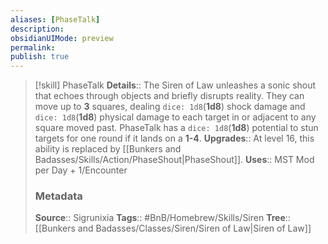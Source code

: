 ```yaml
---
aliases: [PhaseTalk]
description: 
obsidianUIMode: preview
permalink: 
publish: true
---
```


> [!skill] PhaseTalk
> **Details**:: The Siren of Law unleashes a sonic shout that echoes through objects and briefly disrupts reality. They can move up to **3** squares, dealing `dice: 1d8`(**1d8**) shock damage and `dice: 1d8`(**1d8**) physical damage to each target in or adjacent to any square moved past. PhaseTalk has a `dice: 1d8`(**1d8**) potential to stun targets for one round if it lands on a **1-4**.
> **Upgrades**:: At level 16, this ability is replaced by [[Bunkers and Badasses/Skills/Action/PhaseShout|PhaseShout]].
> **Uses**::  MST Mod per Day + 1/Encounter
> ### Metadata
> **Source**:: Sigrunixia
> **Tags**:: #BnB/Homebrew/Skills/Siren
> **Tree**:: [[Bunkers and Badasses/Classes/Siren/Siren of Law|Siren of Law]]
